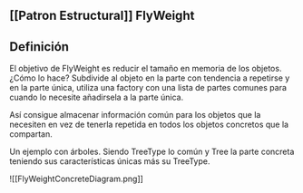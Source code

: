 
## [[Patron Estructural]] FlyWeight

## Definición

El objetivo de FlyWeight es reducir el tamaño en memoria de los objetos. ¿Cómo lo hace? Subdivide al objeto en la parte con tendencia a repetirse y en la parte única, utiliza una factory con una lista de partes comunes para cuando lo necesite añadirsela a la parte única. 

Así consigue almacenar información común para los objetos que la necesiten en vez de tenerla repetida en todos los objetos concretos que la compartan.

Un ejemplo con árboles. Siendo TreeType lo común y Tree la parte concreta teniendo sus características únicas más su TreeType.

![[FlyWeightConcreteDiagram.png]]